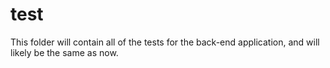 # test

This folder will contain all of the tests for the back-end application, and will likely be the same as now.
